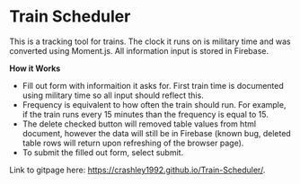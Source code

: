 # Train Scheduler
This is a tracking tool for trains. The clock it runs on is military time and was converted using Moment.js. All information input is stored in Firebase.

**How it Works**
- Fill out form with informaition it asks for. First train time is documented using military time so all input should reflect this. 
- Frequency is equivalent to how often the train should run. For example, if the train runs every 15 minutes than the frequency is equal to 15.
- The delete checked button will removed table values from html document, however the data will still be in Firebase (known bug, deleted table rows will return upon refreshing of the browser page).
- To submit the filled out form, select submit.

Link to gitpage here:  https://crashley1992.github.io/Train-Scheduler/.
